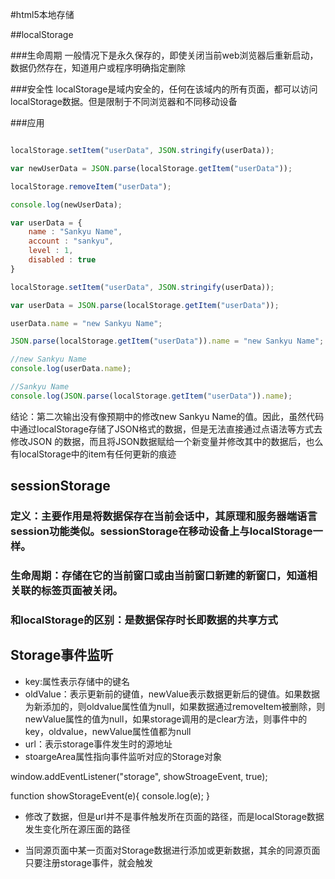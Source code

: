 #html5本地存储

##localStorage

###生命周期
一般情况下是永久保存的，即使关闭当前web浏览器后重新启动，数据仍然存在，知道用户或程序明确指定删除

###安全性
localStorage是域内安全的，任何在该域内的所有页面，都可以访问localStorage数据。但是限制于不同浏览器和不同移动设备

###应用

```javascript

localStorage.setItem("userData", JSON.stringify(userData));

var newUserData = JSON.parse(localStorage.getItem("userData"));

localStorage.removeItem("userData");

console.log(newUserData);

```



```javascript
var userData = {
	name : "Sankyu Name",
	account : "sankyu",
	level : 1,
	disabled : true
}

localStorage.setItem("userData", JSON.stringify(userData));

var userData = JSON.parse(localStorage.getItem("userData"));

userData.name = "new Sankyu Name";

JSON.parse(localStorage.getItem("userData")).name = "new Sankyu Name";

//new Sankyu Name
console.log(userData.name);

//Sankyu Name
console.log(JSON.parse(localStorage.getItem("userData")).name);

```

结论：第二次输出没有像预期中的修改new Sankyu Name的值。因此，虽然代码中通过localStorage存储了JSON格式的数据，但是无法直接通过点语法等方式去修改JSON 的数据，而且将JSON数据赋给一个新变量并修改其中的数据后，也么有localStorage中的item有任何更新的痕迹

## sessionStorage

### 定义：主要作用是将数据保存在当前会话中，其原理和服务器端语言session功能类似。sessionStorage在移动设备上与localStorage一样。

### 生命周期：存储在它的当前窗口或由当前窗口新建的新窗口，知道相关联的标签页面被关闭。

### 和localStorage的区别：是数据保存时长即数据的共享方式


## Storage事件监听

- key:属性表示存储中的键名
- oldValue：表示更新前的键值，newValue表示数据更新后的键值。如果数据为新添加的，则oldvalue属性值为null，如果数据通过removeItem被删除，则newValue属性的值为null，如果storage调用的是clear方法，则事件中的key，oldvalue，newValue属性值都为null
- url：表示storage事件发生时的源地址
- stoargeArea属性指向事件监听对应的Storage对象

window.addEventListener("storage", showStroageEvent, true);

function showStorageEvent(e){
	console.log(e);
}


- 修改了数据，但是url并不是事件触发所在页面的路径，而是localStorage数据发生变化所在源压面的路径

- 当同源页面中某一页面对Storage数据进行添加或更新数据，其余的同源页面只要注册storage事件，就会触发




```javascript


```


```javascript


```


```javascript


```



```javascript


```

```javascript


```

```javascript


```


```javascript


```


```javascript


```

```javascript


```



```javascript


```
